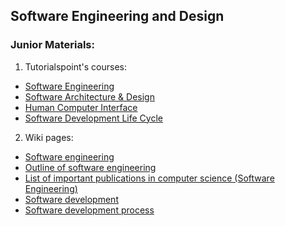 ## Software Engineering and Design

### Junior Materials:

1. Tutorialspoint's courses:
  - [Software Engineering](http://www.tutorialspoint.com/software_engineering/index.htm)
  - [Software Architecture & Design](http://www.tutorialspoint.com/software_architecture_design/index.htm)
  - [Human Computer Interface](http://www.tutorialspoint.com/human_computer_interface/index.htm)
  - [Software Development Life Cycle](http://www.tutorialspoint.com/sdlc/index.htm)

2. Wiki pages:
  - [Software engineering](https://en.wikipedia.org/wiki/Software_engineering)
  - [Outline of software engineering](https://en.wikipedia.org/wiki/Outline_of_software_engineering#Notable_publications)
  - [List of important publications in computer science (Software Engineering)](https://en.wikipedia.org/wiki/List_of_important_publications_in_computer_science#Software_engineering)
  - [Software development](https://en.wikipedia.org/wiki/Software_development)
  - [Software development process](https://en.wikipedia.org/wiki/Software_development_process)
